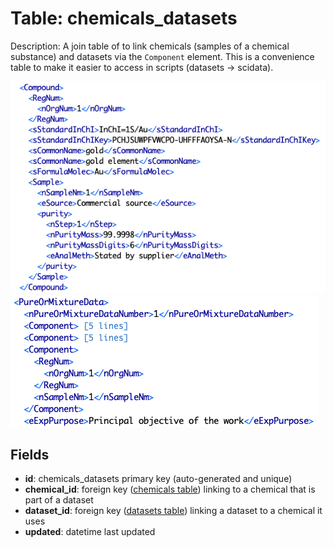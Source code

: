 # Table: chemicals_datasets

Description: A join table of to link chemicals (samples of a chemical substance) and datasets via the `Component` element.  This is a convenience
table to make it easier to access in scripts (datasets -> scidata).

![Compound Section](../images/thermoml/thermoml_example_compound.png)
![Component of PureOrMixtureData Element](../images/thermoml_chemicalsdataset.png)

## Fields
* **id**: chemicals_datasets primary key (auto-generated and unique)
* **chemical_id**: foreign key ([chemicals table](table_chemicals.md)) linking to a chemical that is part of a dataset
* **dataset_id**: foreign key ([datasets table](table_datasets.md)) linking a dataset to a chemical it uses
* **updated**: datetime last updated
